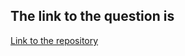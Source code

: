 ## The link to the question is

[Link to the repository](https://www.hackerrank.com/challenges/playing-with-characters/problem)